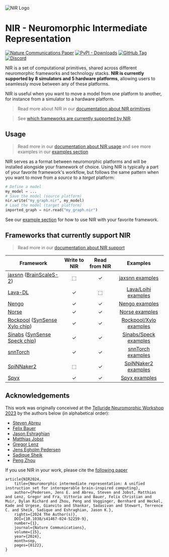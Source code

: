 <picture>
<source media="(prefers-color-scheme: dark)" srcset="https://github.com/neuromorphs/NIR/raw/main/docs/logo_dark.png">
<img alt="NIR Logo" src="https://github.com/neuromorphs/NIR/raw/main/docs/logo_light.png">
</picture>

# NIR - Neuromorphic Intermediate Representation

[![Nature Communications Paper](https://zenodo.org/badge/DOI/10.1038/s41467-024-52259-9.svg)](https://doi.org/10.1038/s41467-024-52259-9)
[![PyPI - Downloads](https://img.shields.io/pypi/dm/nir?logo=pypi)](https://pypi.org/project/nir/)
[![GitHub Tag](https://img.shields.io/github/v/tag/neuromorphs/nir?logo=github)](https://github.com/neuromorphs/NIR/releases)
[![Discord](https://img.shields.io/discord/1209533869733453844?logo=discord)](https://discord.gg/JRMRGP9h3c)

NIR is a set of computational primitives, shared across different neuromorphic frameworks and technology stacks.
**NIR is currently supported by 8 simulators and 5 hardware platforms**, allowing users to seamlessly move between any of these platforms.

NIR is useful when you want to move a model from one platform to another, for instance from a simulator to a hardware platform.

> Read more about NIR in our [documentation about NIR primitives](https://neuroir.org/docs/primitives.html)

> See [which frameworks are currently supported by NIR](https://neuroir.org/docs/support.html).

## Usage
> Read more in our [documentation about NIR usage](https://neuroir.org/docs) and see more examples in our [examples section](https://neuroir.org/docs/examples)

NIR serves as a format between neuromorphic platforms and will be installed alongside your framework of choice.
Using NIR is typically a part of your favorite framework's workflow, but follows the same pattern when you want to move from a *source* to a *target* platform:

```python
# Define a model
my_model = ...
# Save the model (source platform)
nir.write("my_graph.nir", my_model) 
# Load the model (target platform)
imported_graph = nir.read("my_graph.nir")
```

See our [example section](https://neuroir.org/docs/examples) for how to use NIR with your favorite framework.

## Frameworks that currently support NIR
> Read more in our [documentation about NIR support](https://neuroir.org/docs/support.html)

| **Framework** | **Write to NIR** | **Read from NIR** | **Examples** |
| --------------- | :--: | :--: | :------: |
| [jaxsnn](https://github.com/electronicvisions/jaxsnn) ([BrainScaleS-2](https://wiki.ebrains.eu/bin/view/Collabs/neuromorphic/BrainScaleS/)) | ⬚ | ✓ | [jaxsnn examples](https://neuroir.org/docs/examples/jaxsnn/nir-conversion.html) |
| [Lava-DL](https://github.com/lava-nc/lava-dl) | ✓ | ⬚ | [Lava/Loihi examples](https://neuroir.org/docs/examples/lava/nir-conversion.html) |
| [Nengo](https://nengo.ai) | ✓ | ✓ | [Nengo examples](https://neuroir.org/docs/examples/nengo/nir-conversion.html) |
| [Norse](https://github.com/norse/norse) | ✓ | ✓ | [Norse examples](https://neuroir.org/docs/examples/norse/nir-conversion.html) |
| [Rockpool](https://rockpool.ai) ([SynSense Xylo chip](https://www.synsense.ai/products/xylo/)) | ✓ | ✓ | [Rockpool/Xylo examples](https://neuroir.org/docs/examples/rockpool/nir-conversion.html)
| [Sinabs](https://sinabs.readthedocs.io) ([SynSense Speck chip](https://www.synsense.ai/products/speck-2/)) | ✓ | ✓ | [Sinabs/Speck examples](https://neuroir.org/docs/examples/sinabs/nir-conversion.html) |
| [snnTorch](https://github.com/jeshraghian/snntorch/) | ✓ | ✓ | [snnTorch examples](https://neuroir.org/docs/examples/snntorch/nir-conversion.html) |
| [SpiNNaker2](https://spinncloud.com/portfolio/spinnaker2/) | ⬚ | ✓ | [SpiNNaker2 examples](https://neuroir.org/docs/examples/spinnaker2/import.html) |
| [Spyx](https://github.com/kmheckel/spyx) | ✓ | ✓ | [Spyx examples](https://neuroir.org/docs/examples/spyx/conversion.html)


## Acknowledgements
This work was originally conceived at the [Telluride Neuromorphic Workshop 2023](https://tellurideneuromorphic.org) by the authors below (in alphabetical order):
* [Steven Abreu](https://github.com/stevenabreu7)
* [Felix Bauer](https://github.com/bauerfe)
* [Jason Eshraghian](https://github.com/jeshraghian)
* [Matthias Jobst](https://github.com/matjobst)
* [Gregor Lenz](https://github.com/biphasic)
* [Jens Egholm Pedersen](https://github.com/jegp)
* [Sadique Sheik](https://github.com/sheiksadique)
* [Peng Zhou](https://github.com/pengzhouzp)

If you use NIR in your work, please cite the [following paper](https://www.nature.com/articles/s41467-024-52259-9)

```
article{NIR2024, 
    title={Neuromorphic intermediate representation: A unified instruction set for interoperable brain-inspired computing}, 
    author={Pedersen, Jens E. and Abreu, Steven and Jobst, Matthias and Lenz, Gregor and Fra, Vittorio and Bauer, Felix Christian and Muir, Dylan Richard and Zhou, Peng and Vogginger, Bernhard and Heckel, Kade and Urgese, Gianvito and Shankar, Sadasivan and Stewart, Terrence C. and Sheik, Sadique and Eshraghian, Jason K.}, 
    rights={2024 The Author(s)},
    DOI={10.1038/s41467-024-52259-9}, 
    number={1},
    journal={Nature Communications}, 
    volume={15},
    year={2024}, 
    month=sep, 
    pages={8122},
}
```
